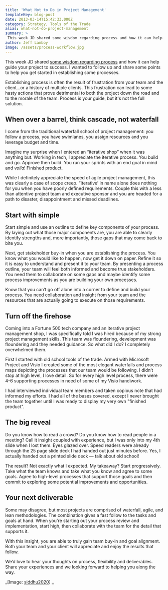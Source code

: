 ```yaml
---
title: 'What Not to Do in Project Management'
templateKey: blog-post
date: 2013-03-14T15:42:33.000Z
category: Strategy, Tools of the Trade
alias: what-not-do-project-management
summary: > 
 This week JD shared some wisdom regarding process and how it can help guide your project to success. I wanted to follow up and share some points to help you get started in establishing some processes.
author: Jeff Lamboy
image: /assets/process-workflow.jpg
---
```


This week JD shared [some wisdom regarding process](/blog/03/12/2013/be-fanatical-not-flexible-about-your-process) and how it can help guide your project to success. I wanted to follow up and share some points to help you get started in establishing some processes.

Establishing process is often the result of frustration from your team and the client...or a history of multiple clients. This frustration can lead to some hasty actions that prove detrimental to both the project down the road and to the morale of the team. Process is your guide, but it's not the full solution.

When over a barrel, think cascade, not waterfall
------------------------------------------------

I come from the traditional waterfall school of project management: you follow a process, you have swimlanes, you assign resources and you leverage budget and time.

Imagine my surprise when I entered an “iterative shop” when it was anything but. Working in tech, I appreciate the iterative process. You build and go. Approve then build. You run your sprints with an end goal in mind and _voila_! Finished product.

While I definitely appreciate the speed of agile project management, this was clearly a case of scope creep. “Iterative’ in name alone does nothing for you when you have poorly defined requirements. Couple this with a less than attentive project team and executive sponsor and you are headed for a path to disaster, disappointment and missed deadlines.

Start with simple
-----------------

Start simple and use an outline to define key components of your process. By laying out what those major components are, you are able to clearly identify strengths and, more importantly, those gaps that may come back to bite you.

Next, get stakeholder buy-in when you are establishing the process. You know what you would like to happen, now get it down on paper. Refine it so it is easy to understand and present it to your team. By presenting a process outline, your team will feel both informed and become true stakeholders. You need them to collaborate on some gaps and maybe identify some process improvements as you are building your own processes.

Know that you can’t go off alone into a corner to define and build your process. You need collaboration and insight from your team and the resources that are actually going to execute on those requirements.

Turn off the firehose
---------------------

Coming into a Fortune 500 tech company and an iterative project management shop, I was specifically told I was hired because of my strong project management skills. This team was floundering, development was floundering and they needed guidance. So what did I do? I completely overwhelmed them.

First I started with old school tools of the trade. Armed with Microsoft Project and Visio I created some of the most elegant waterfalls and process maps depicting the processes that our team would be following. I didn’t stop at high level, I love detail. So for every high level process, there were 4-6 supporting processes in need of some of my Visio handiwork.

I had interviewed individual team members and taken copious note that had informed my efforts. I had all of the bases covered, except I never brought the team together until I was ready to display my very own "finished product".

The big reveal
--------------

Do you know how to read a crowd? Do you know how to read people in a meeting? Call it insight coupled with experience, but I was only into my 4th slide when I lost them. Eyes glazed over. Speed readers were already through the 25 page slide deck I had handed out just minutes before. Yes, I actually handed out a printed slide deck — talk about old school!

The result? Not exactly what I expected. My takeaway? Start progressively. Take what the team knows and take what you know and agree to some goals. Agree to high-level processes that support those goals and then commit to exploring some potential improvements and opportunities.

Your next deliverable
---------------------

Some may disagree, but most projects are comprised of waterfall, agile, and lean methodologies. The combination gives a fast follow to the tasks and goals at hand. When you're starting out your process review and implementation, start high, then collaborate with the team for the detail that supports it.

With this insight, you are able to truly gain team buy-in and goal alignment. Both your team and your client will appreciate and enjoy the results that follow.

We’d love to hear your thoughts on process, flexibility and deliverables. Share your experiences and we looking forward to helping you along the way.

_\[Image: [siddhu2020](http://www.flickr.com/photos/38033723@N00/3285689600/)\] _